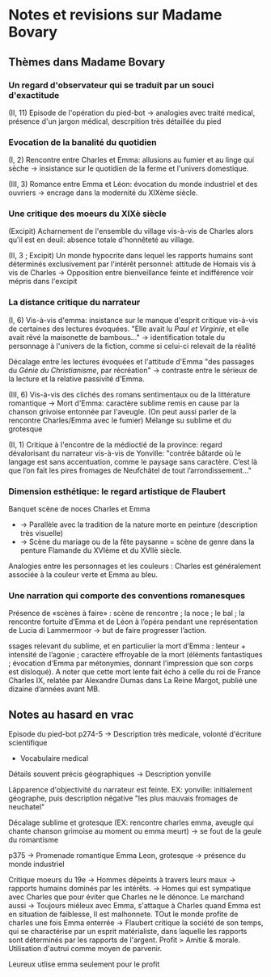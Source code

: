 # Notes et revisions sur Madame Bovary

## Thèmes dans Madame Bovary

### Un regard d'observateur qui se traduit par un souci d'exactitude

(II, 11) Episode de l'opération du pied-bot -> analogies avec traité medical, présence d'un jargon médical, descrpition très détaillée du pied

### Evocation de la banalité du quotidien

(I, 2) Rencontre entre Charles et Emma: allusions au fumier et au linge qui sèche -> insistance sur le quotidien de la ferme et l'univers domestique.

(III, 3) Romance entre Emma et Léon: évocation du monde industriel et des ouvriers -> encrage dans la modernité du XIXème siècle.

### Une critique des moeurs du XIXè siècle

(Excipit) Acharnement de l'ensemble du village vis-à-vis de Charles alors qu'il est en deuil: absence totale d'honnêteté au village.

(II, 3 ; Excipit) Un monde hypocrite dans lequel les rapports humains sont déterminés exclusivement par l'intérêt personnel: attitude de Homais vis à vis de Charles -> Opposition entre bienveillance feinte et indifférence voir mépris dans l'excipit

### La distance critique du narrateur

(I, 6) Vis-à-vis d'emma: insistance sur le manque d'esprit critique vis-à-vis de certaines des lectures évoquées. "Elle avait lu *Paul et Virginie*, et elle avait rêvé la maisonette de bambous..." -> identification totale du personnage à l'univers de la fiction, comme si celui-ci relevait de la réalité

Décalage entre les lectures évoquées et l'attitude d'Emma "des passages du *Génie du Christianisme*, par récréation" -> contraste entre le sérieux de la lecture et la relative passivité d'Emma.

(III, 6) Vis-à-vis des clichés des romans sentimentaux ou de la littérature romantique -> Mort d'Emma: caractère sublime remis en cause par la chanson grivoise entonnée par l'aveugle. (On peut aussi parler de la rencontre Charles/Emma avec le fumier) Mélange su sublime et du grotesque

(II, 1) Critique à l'encontre de la médioctié de la province: regard dévalorisant du narrateur vis-à-vis de Yonville: "contrée bâtarde où le langage est sans accentuation, comme le paysage sans caractère. C’est là que l’on fait les pires fromages de Neufchâtel de tout l’arrondissement..."

### Dimension esthétique: le regard artistique de Flaubert

Banquet scène de noces Charles et Emma
- -> Parallèle avec la tradition de la nature morte en peinture (description très visuelle)
- -> Scène du mariage ou de la fête paysanne = scène de genre dans la penture Flamande du XVIème et du XVIIè siècle.

Analogies entre les personnages et les couleurs : Charles est généralement associée à la couleur verte et Emma au bleu. 

### Une narration qui comporte des conventions romanesques

Présence de «scènes à faire» : scène de rencontre ; la noce ; le bal ; la rencontre fortuite d’Emma et de Léon à l’opéra pendant une représentation de Lucia di Lammermoor -> but de faire progresser l’action.  

ssages relevant du sublime, et en particulier la mort d’Emma : lenteur + intensité de l’agonie ; caractère effroyable de la mort (éléments fantastiques ; évocation d’Emma par métonymies, donnant l’impression que son corps est disloqué). A noter que cette mort lente fait écho à celle du roi de France Charles IX, relatée par Alexandre Dumas dans La Reine Margot, publié une dizaine d’années avant MB.  

## Notes au hasard en vrac

Episode du pied-bot p274-5 -> Description très medicale, volonté d'écriture scientifique

- Vocabulaire medical

Détails souvent précis géographiques -> Description yonville

Lâpparence d'objectivité du narrateur est feinte. EX: yonville: initialement géographe, puis description négative "les plus mauvais fromages de neuchatel"

Décalage sublime et grotesque (EX: rencontre charles emma, aveugle qui chante chanson grimoise au moment ou emma meurt) -> se fout de la geule du romantisme

p375 -> Promenade romantique Emma Leon, grotesque -> présence du monde industriel

Critique moeurs du 19e -> Hommes dépeints à travers leurs maux -> rapports humains dominés par les intérêts. -> Homes qui est sympatique avec Charles que pour éviter que Charles ne le dénonce. Le marchand aussi -> Toujours miéleux avec Emma, s'attaque à Charles quand Emma est en situation de faiblesse, Il est malhonnete. TOut le monde profite de charles une fois Emma enterrée -> Flaubert critique la société de son temps, qui se charactérise par un esprit matérialiste, dans laquelle les rapports sont déterminés par les rapports de l'argent. Profit > Amitie & morale. Utilisation d'autrui comme moyen de parvenir.

Leureux utlise emma seulement pour le profit